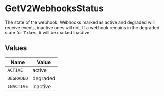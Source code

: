 # GetV2WebhooksStatus

The state of the webhook. Webhooks marked as active and degraded will receive events, inactive ones will not. If a webhook remains in the degraded state for 7 days, it will be marked inactive.


## Values

| Name       | Value      |
| ---------- | ---------- |
| `ACTIVE`   | active     |
| `DEGRADED` | degraded   |
| `INACTIVE` | inactive   |